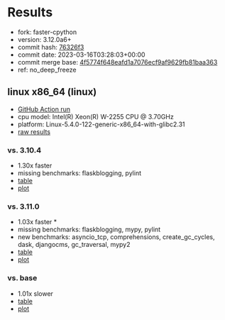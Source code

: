 # Results

- fork: faster-cpython
- version: 3.12.0a6+
- commit hash: [76326f3](https://github.com/faster%2dcpython/cpython/commit/76326f3)
- commit date: 2023-03-16T03:28:03+00:00
- commit merge base: [4f5774f648eafd1a7076ecf9af9629fb81baa363](https://github.com/faster%2dcpython/cpython/commit/4f5774f648eafd1a7076ecf9af9629fb81baa363)
- ref: no_deep_freeze

## linux x86_64 (linux)

- [GitHub Action run](https://github.com/faster-cpython/benchmarking/actions/runs/4447134458)
- cpu model: Intel(R) Xeon(R) W-2255 CPU @ 3.70GHz
- platform: Linux-5.4.0-122-generic-x86_64-with-glibc2.31
- [raw results](bm-20230316-linux-x86_64-faster%252dcpython-no_deep_freeze-3.12.0a6%2B-76326f3.json)

### vs. 3.10.4

- 1.30x faster
- missing benchmarks: flaskblogging, pylint
- [table](bm-20230316-linux-x86_64-faster%252dcpython-no_deep_freeze-3.12.0a6%2B-76326f3-vs-3.10.4.md)
- [plot](bm-20230316-linux-x86_64-faster%252dcpython-no_deep_freeze-3.12.0a6%2B-76326f3-vs-3.10.4.png)

### vs. 3.11.0

- 1.03x faster \*
- missing benchmarks: flaskblogging, mypy, pylint
- new benchmarks: asyncio_tcp, comprehensions, create_gc_cycles, dask, djangocms, gc_traversal, mypy2
- [table](bm-20230316-linux-x86_64-faster%252dcpython-no_deep_freeze-3.12.0a6%2B-76326f3-vs-3.11.0.md)
- [plot](bm-20230316-linux-x86_64-faster%252dcpython-no_deep_freeze-3.12.0a6%2B-76326f3-vs-3.11.0.png)

### vs. base

- 1.01x slower
- [table](bm-20230316-linux-x86_64-faster%252dcpython-no_deep_freeze-3.12.0a6%2B-76326f3-vs-base.md)
- [plot](bm-20230316-linux-x86_64-faster%252dcpython-no_deep_freeze-3.12.0a6%2B-76326f3-vs-base.png)

